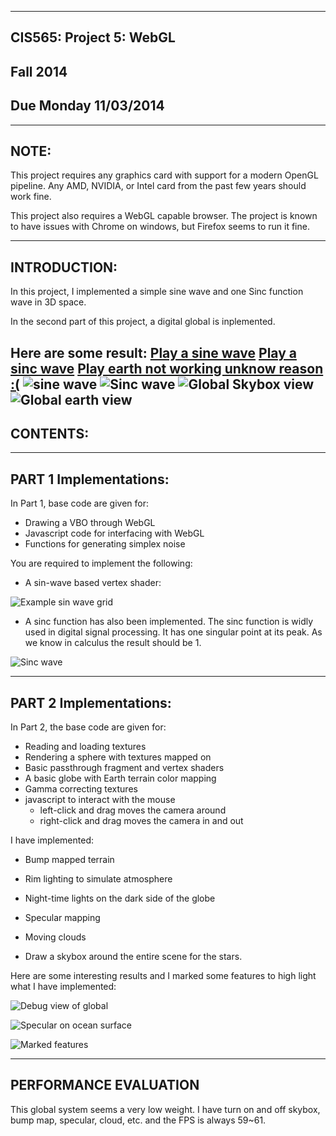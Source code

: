 -------------------------------------------------------------------------------
CIS565: Project 5: WebGL
-------------------------------------------------------------------------------
Fall 2014
-------------------------------------------------------------------------------
Due Monday 11/03/2014
-------------------------------------------------------------------------------

-------------------------------------------------------------------------------
NOTE:
-------------------------------------------------------------------------------
This project requires any graphics card with support for a modern OpenGL 
pipeline. Any AMD, NVIDIA, or Intel card from the past few years should work 
fine.

This project also requires a WebGL capable browser. The project is known to 
have issues with Chrome on windows, but Firefox seems to run it fine.

-------------------------------------------------------------------------------
INTRODUCTION:
-------------------------------------------------------------------------------
In this project, I implemented a simple sine wave and one Sinc function wave in 3D space. 

In the second part of this project, a digital global is inplemented.

Here are some result:
[Play a sine wave](https://rawgit.com/chiwsy/Project5-WebGL/master/vert_wave.html)
[Play a sinc wave](https://rawgit.com/chiwsy/Project5-WebGL/master/vert_wave_sinc.html)
[Play earth not working unknow reason :(](https://rawgit.com/chiwsy/Project5-WebGL/master/frag_globe.html)
![sine wave](resources/wave.gif)
![Sinc wave](resources/sincwave.gif)
![Global Skybox view](resources/global.gif)
![Global earth view](resources/global2.gif)
-------------------------------------------------------------------------------
CONTENTS:
-------------------------------------------------------------------------------

-------------------------------------------------------------------------------
PART 1 Implementations:
-------------------------------------------------------------------------------

In Part 1, base code are given for:

* Drawing a VBO through WebGL
* Javascript code for interfacing with WebGL
* Functions for generating simplex noise

You are required to implement the following:

* A sin-wave based vertex shader:

![Example sin wave grid](resources/wave.gif)

* A sinc function has also been implemented. The sinc function is widly used in digital signal processing. It has one singular point at its peak. As we know in calculus the result should be 1.

![Sinc wave](resources/sincwave.gif)

-------------------------------------------------------------------------------
PART 2 Implementations:
-------------------------------------------------------------------------------
In Part 2, the base code are given for:

* Reading and loading textures
* Rendering a sphere with textures mapped on
* Basic passthrough fragment and vertex shaders 
* A basic globe with Earth terrain color mapping
* Gamma correcting textures
* javascript to interact with the mouse
  * left-click and drag moves the camera around
  * right-click and drag moves the camera in and out

I have implemented:

* Bump mapped terrain
* Rim lighting to simulate atmosphere
* Night-time lights on the dark side of the globe
* Specular mapping
* Moving clouds

* Draw a skybox around the entire scene for the stars.

Here are some interesting results and I marked some features to high light what I have implemented:

![Debug view of global](resources/debugViewNormal.png)

![Specular on ocean surface](resources/Specular.png)

![Marked features](resources/Marked%20Effect.png)

-------------------------------------------------------------------------------
PERFORMANCE EVALUATION
-------------------------------------------------------------------------------
This global system seems a very low weight. I have turn on and off skybox, bump map, specular, cloud, etc. and the FPS is always 59~61. 


